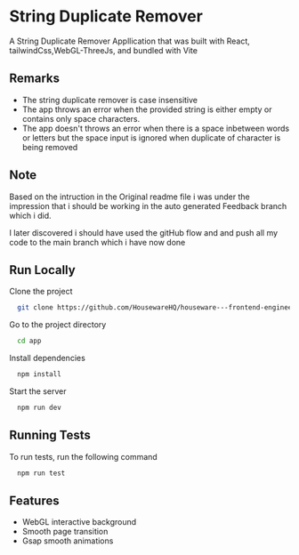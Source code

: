 # String Duplicate Remover

A String Duplicate Remover Appllication that was built with React, tailwindCss,WebGL-ThreeJs, and bundled with Vite

## Remarks

- The string duplicate remover is case insensitive
- The app throws an error when the provided string is either empty or contains only space characters.
- The app doesn't throws an error when there is a space inbetween words or letters but the space input is ignored when duplicate of character is being removed

## Note

Based on the intruction in the Original readme file i was under the impression that i should be working in the auto generated Feedback branch which i did.

I later discovered i should have used the gitHub flow and and push all my code to the main branch which i have now done

## Run Locally

Clone the project

```bash
  git clone https://github.com/HousewareHQ/houseware---frontend-engineering-octernship-DevYemi/tree/main
```

Go to the project directory

```bash
  cd app
```

Install dependencies

```bash
  npm install
```

Start the server

```bash
  npm run dev
```

## Running Tests

To run tests, run the following command

```bash
  npm run test
```

## Features

- WebGL interactive background
- Smooth page transition
- Gsap smooth animations
